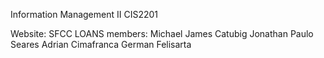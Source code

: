 Information Management II CIS2201

Website: SFCC LOANS
members:
Michael James Catubig
Jonathan Paulo Seares
Adrian Cimafranca
German Felisarta
